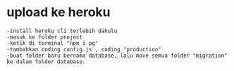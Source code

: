 # upload ke heroku


    -install heroku cli terlebih dahulu
    -masuk ke folder project
    -ketik di terminal "npm i pg"
    -tambahkan coding config.js , coding "production"
    -buat folder baru bernama database, lalu move semua folder "migration" ke dalam folder database.